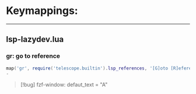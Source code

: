 # Keymappings:

---

## lsp-lazydev.lua

### gr: go to reference

```lua
map('gr', require('telescope.builtin').lsp_references, '[G]oto [R]eferences')
-
```

> [!bug] fzf-window: defaut_text = "A"


